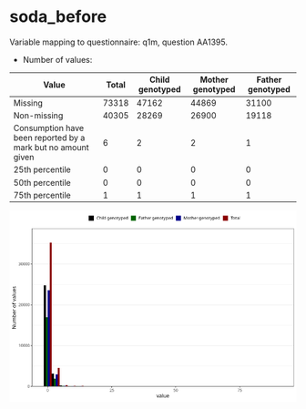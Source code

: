 # soda_before
Variable mapping to questionnaire: q1m, question AA1395.
- Number of values:

| Value | Total | Child genotyped | Mother genotyped | Father genotyped |
| ----- | ----- | --------------- | ---------------- | ---------------- |
| Missing | 73318 | 47162 | 44869 | 31100 |
| Non-missing | 40305 | 28269 | 26900 | 19118 |
| Consumption have been reported by a mark but no amount given | 6 | 2 | 2 |1 |
| 25th percentile | 0 | 0 | 0 | 0 |
| 50th percentile | 0 | 0 | 0 | 0 |
| 75th percentile | 1 | 1 | 1 | 1 |



![](soda_before_n.png)



